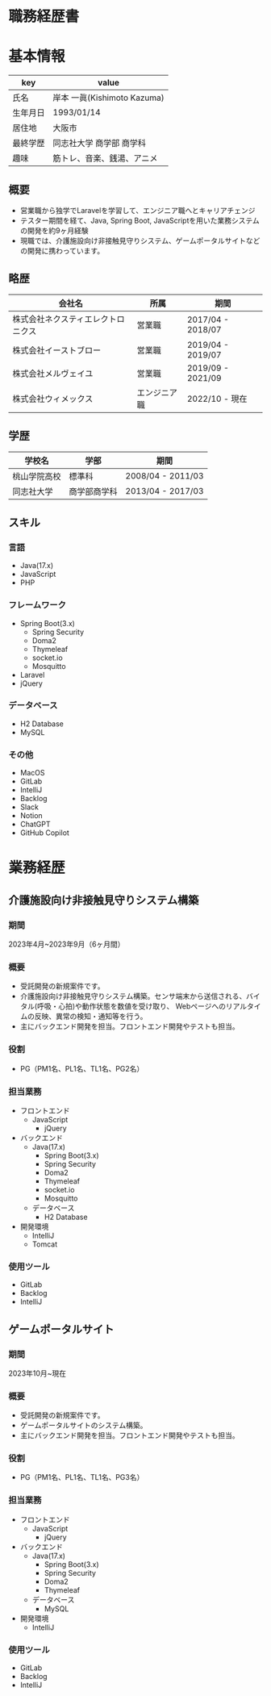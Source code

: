 # **職務経歴書**
# **基本情報**

| key | value |
| --- | --- |
| 氏名 | 岸本 一眞(Kishimoto Kazuma) |
| 生年月日 | 1993/01/14 |
| 居住地 | 大阪市 |
| 最終学歴 | 同志社大学 商学部 商学科 |
| 趣味 | 筋トレ、音楽、銭湯、アニメ |

## **概要**
- 営業職から独学でLaravelを学習して、エンジニア職へとキャリアチェンジ
- テスター期間を経て、Java, Spring Boot, JavaScriptを用いた業務システムの開発を約9ヶ月経験
- 現職では、介護施設向け非接触見守りシステム、ゲームポータルサイトなどの開発に携わっています。

## **略歴**
|会社名|所属|期間|
|---|-----|-----|
|株式会社ネクスティエレクトロニクス|営業職|2017/04 - 2018/07|
|株式会社イーストブロー|営業職|2019/04 - 2019/07|
|株式会社メルヴェイユ|営業職|2019/09 - 2021/09|
|株式会社ウィメックス|エンジニア職|2022/10 - 現在|

## **学歴**

|学校名|学部|期間|
|---|-----|-----|
|桃山学院高校|標準科|2008/04 - 2011/03|
|同志社大学|商学部商学科|2013/04 - 2017/03|

## **スキル**
### **言語**
- Java(17.x)
- JavaScript
- PHP

### **フレームワーク**
- Spring Boot(3.x)
    - Spring Security
    - Doma2
    - Thymeleaf
    - socket.io
    - Mosquitto
- Laravel
- jQuery

### **データベース**
- H2 Database
- MySQL

### **その他**
- MacOS
- GitLab
- IntelliJ
- Backlog
- Slack
- Notion
- ChatGPT
- GitHub Copilot

# **業務経歴**
## **介護施設向け非接触見守りシステム構築**
### **期間**
2023年4月~2023年9月（6ヶ月間）

### **概要**
- 受託開発の新規案件です。
- 介護施設向け非接触見守りシステム構築。センサ端末から送信される、バイタル(呼吸・心拍)や動作状態を数値を受け取り、 Webページへのリアルタイムの反映、異常の検知・通知等を行う。
- 主にバックエンド開発を担当。フロントエンド開発やテストも担当。

### **役割**
- PG（PM1名、PL1名、TL1名、PG2名）

### **担当業務**
- フロントエンド
    - JavaScript
        - jQuery
- バックエンド
    - Java(17.x)
        - Spring Boot(3.x)
        - Spring Security
        - Doma2
        - Thymeleaf
        - socket.io
        - Mosquitto
    - データベース
        - H2 Database
- 開発環境
    - IntelliJ
    - Tomcat

### **使用ツール**
- GitLab
- Backlog
- IntelliJ

## **ゲームポータルサイト**
### **期間**
2023年10月~現在

### 概要
- 受託開発の新規案件です。
- ゲームポータルサイトのシステム構築。
- 主にバックエンド開発を担当。フロントエンド開発やテストも担当。

### **役割**
- PG（PM1名、PL1名、TL1名、PG3名）

### **担当業務**
- フロントエンド
    - JavaScript
        - jQuery
- バックエンド
    - Java(17.x)
        - Spring Boot(3.x)
        - Spring Security
        - Doma2
        - Thymeleaf
    - データベース
        - MySQL
- 開発環境
    - IntelliJ

### **使用ツール**
- GitLab
- Backlog
- IntelliJ
